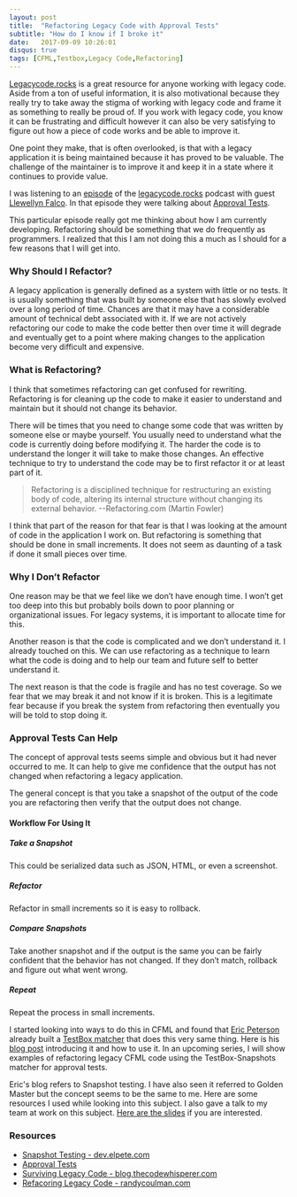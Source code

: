 ```yaml
---
layout: post
title:  "Refactoring Legacy Code with Approval Tests"
subtitle: "How do I know if I broke it"
date:   2017-09-09 10:26:01
disqus: true
tags: [CFML,Testbox,Legacy Code,Refactoring]
---
```


[Legacycode.rocks][legacy-code-rocks] is a great resource for anyone working with legacy code. Aside from a ton of useful information, it is also motivational because they really try to take away the stigma of working with legacy code and frame it as something to really be proud of. If you work with legacy code, you know it can be frustrating and difficult however it can also be very satisfying to figure out how a piece of code works and be able to improve it.

One point they make, that is often overlooked, is that with a legacy application it is being maintained because it has proved to be valuable. The challenge of the maintainer is to improve it and keep it in a state where it continues to provide value.

I was listening to an [episode][legacy-code-rocks-podcast] of the [legacycode.rocks][legacy-code-rocks] podcast with guest [Llewellyn Falco][llewellyn-falco]. In that episode they were talking about [Approval Tests][llewellyn-falco-approval-tests]. 

This particular episode really got me thinking about how I am currently developing. Refactoring should be something that we do frequently as programmers. I realized that this I am not doing this a much as I should for a few reasons that I will get into.

### Why Should I Refactor?

A legacy application is generally defined as a system with little or no tests. It is usually something that was built by someone else that has slowly evolved over a long period of time. Chances are that it may have a considerable amount of technical debt associated with it. If we are not actively refactoring our code to make the code better then over time it will degrade and eventually get to a point where making changes to the application become very difficult and expensive.

### What is Refactoring?

I think that sometimes refactoring can get confused for rewriting. Refactoring is for cleaning up the code to make it easier to understand and maintain but it should not change its behavior.

There will be times that you need to change some code that was written by someone else or maybe yourself. You usually need to understand what the code is currently doing before modifying it. The harder the code is to understand the longer it will take to make those changes. An effective technique to try to understand the code may be to first refactor it or at least part of it.

>Refactoring is a disciplined technique for restructuring an existing body of code, altering its internal structure without changing its external behavior. --Refactoring.com (Martin Fowler)

I think that part of the reason for that fear is that I was looking at the amount of code in the application I work on. But refactoring is something that should be done in small increments. It does not seem as daunting of a task if done it small pieces over time. 

### Why I Don’t Refactor

One reason may be that we feel like we don’t have enough time. I won’t get too deep into this but probably boils down to poor planning or organizational issues. For legacy systems, it is important to allocate time for this.

Another reason is that the code is complicated and we don’t understand it. I already touched on this. We can use refactoring as a technique to learn what the code is doing and to help our team and future self to better understand it.

The next reason is that the code is fragile and has no test coverage. So we fear that we may break it and not know if it is broken. This is a legitimate fear because if you break the system from refactoring then eventually you will be told to stop doing it.

### Approval Tests Can Help

The concept of approval tests seems simple and obvious but it had never occurred to me. It can help to give me confidence that the output has not changed when refactoring a legacy application.

The general concept is that you take a snapshot of the output of the code you are refactoring then verify that the output does not change.

#### Workflow For Using It

##### Take a Snapshot
This could be serialized data such as JSON, HTML, or even a screenshot.

##### Refactor
Refactor in small increments so it is easy to rollback.

##### Compare Snapshots
Take another snapshot and if the output is the same you can be fairly confident that the behavior has not changed. If they don’t match, rollback and figure out what went wrong.

##### Repeat
Repeat the process in small increments.

I started looking into ways to do this in CFML and found that [Eric Peterson](http://dev.elpete.com/) already built a [TestBox matcher](https://www.forgebox.io//view/testbox-snapshots) that does this very same thing. Here is his [blog post](http://dev.elpete.com/2017/05/09/snapshot-testing-in-testbox/) introducing it and how to use it. In an upcoming series, I will show examples of refactoring legacy CFML code using the TestBox-Snapshots matcher for approval tests.

Eric's blog refers to Snapshot testing. I have also seen it referred to Golden Master but the concept seems to be the same to me. Here are some resources I used while looking into this subject. I also gave a talk to my team at work on this subject. [Here are the slides](https://www.dropbox.com/s/ob4bulgl64125aq/Refactoring%20with%20Approval%20Tests.pdf?dl=0) if you are interested.


### Resources

- [Snapshot Testing - dev.elpete.com](http://dev.elpete.com/2017/05/09/snapshot-testing-in-testbox/)
- [Approval Tests](http://approvaltests.com/)
- [Surviving Legacy Code - blog.thecodewhisperer.com](http://blog.thecodewhisperer.com/permalink/surviving-legacy-code-with-golden-master-and-sampling/)
- [Refacoring Legacy Code - randycoulman.com](http://randycoulman.com/blog/2014/09/30/refactoring-legacy-code/)

[legacy-code-rocks-podcast]:      https://www.stitcher.com/podcast/corgibytes-2/legacy-code-rocks/e/48729728
[legacy-code-rocks]:     http://legacycode.rocks
[testbox-snapshots]:	https://www.forgebox.io//view/testbox-snapshots
[llewellyn-falco]: http://llewellynfalco.blogspot.com/
[llewellyn-falco-approval-tests]: http://llewellynfalco.blogspot.com/2008/10/approval-tests.html
